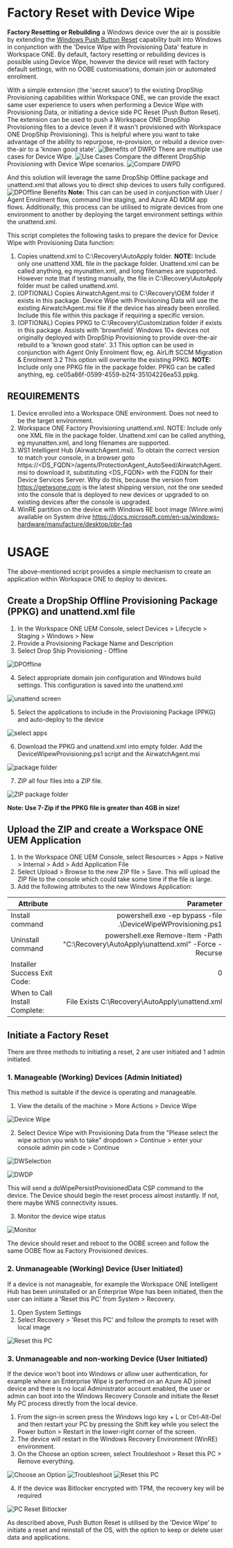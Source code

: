 # Factory Reset with Device Wipe

**Factory Resetting or Rebuilding** a Windows device over the air is possible by extending the [Windows Push Button Reset](https://learn.microsoft.com/en-us/windows-hardware/manufacture/desktop/how-push-button-reset-features-work?view=windows-11) capability built into Windows in conjunction with the 'Device Wipe with Provisioning Data' feature in Workspace ONE. By default, factory resetting or rebuilding devices is possible using Device Wipe, however the device will reset with factory default settings, with no OOBE customisations, domain join or automated enrolment. 

With a simple extension (the 'secret sauce') to the existing DropShip Provisioning capabilities within Workspace ONE, we can provide the exact same user experience to users when performing a Device Wipe with Provisioning Data, or initiating a device side PC Reset (Push Button Reset). The extension can be used to push a Workspace ONE DropShip Provisioning files to a device (even if it wasn't provisioned with Workspace ONE DropShip Provisioning). This is helpful where you want to take advantage of the ability to repurpose, re-provision, or rebuild a device over-the-air to a 'known good state'.
![Benefits of DWPD](/images/Screenshot%202023-05-09%20at%209.31.42%20am.png)
There are multiple use cases for Device Wipe.
![Use Cases](/images/Screenshot%202023-05-09%20at%209.30.01%20am.png)
Compare the different DropShip Provisioning with Device Wipe scenarios.
![Compare DWPD](/images/Screen%20Shot%202022-08-23%20at%208.05.46%20am.png)

And this solution will leverage the same DropShip Offline package and unattend.xml that allows you to direct ship devices to users fully configured.
![DPOffline Benefits](/images/Screenshot%202023-05-09%20at%209.23.23%20am.png)
**Note:** This can can be used in conjunction with User / Agent Enrolment flow, command line staging, and Azure AD MDM app flows. Additionally, this process can be utilised to migrate devices from one environment to another by deploying the target environment settings within the unattend.xml.

This script completes the following tasks to prepare the device for Device Wipe with Provisioning Data function:
1. Copies unattend.xml to C:\Recovery\AutoApply folder. 
**NOTE:** Include only one unattend XML file in the package folder. Unattend.xml can be called anything, eg myunatten.xml, and long filenames are supported. However note that if testing manually, the file in C:\Recovery\AutoApply folder must be called unattend.xml.
2. (OPTIONAL) Copies AirwatchAgent.msi to C:\Recovery\OEM folder if exists in this package. Device Wipe with Provisioning Data will use the existing AirwatchAgent.msi file if the device has already been enrolled. Include this file within this package if requiring a specific version.
3. (OPTIONAL) Copies PPKG to C:\Recovery\Customization folder if exists in this package. Assists with 'brownfield' Windows 10+ devices not originally deployed with DropShip Provisioning to provide over-the-air rebuild to a 'known good state'. 
   3.1 This option can be used in conjunction with Agent Only Enrolment flow, eg. AirLift SCCM Migration & Enrolment
   3.2 This option will overwrite the existing PPKG.
   **NOTE:** Include only one PPKG file in the package folder. PPKG can be called anything, eg. ce05a86f-0599-4559-b2f4-35104226ea53.ppkg.

## REQUIREMENTS
1. Device enrolled into a Workspace ONE environment. Does not need to be the target environment.
2. Workspace ONE Factory Provisioning unattend.xml. 
   NOTE: Include only one XML file in the package folder. Unattend.xml can be called anything, eg myunatten.xml, and long filenames are supported.
3. WS1 Intelligent Hub (AirwatchAgent.msi). To obtain the correct version to match your console, 
   in a browser goto https://<DS_FQDN>/agents/ProtectionAgent_AutoSeed/AirwatchAgent.msi to download it, substituting <DS_FQDN> with the FQDN 
   for their Device Services Server. Why do this, because the version from https://getwsone.com is the latest shipping version, 
   not the one seeded into the console that is deployed to new devices or upgraded to on existing devices after the console is upgraded.
5. WinRE partition on the device with Windows RE boot image (Winre.wim) available on System drive
   https://docs.microsoft.com/en-us/windows-hardware/manufacture/desktop/pbr-faq


# USAGE
The above-mentioned script provides a simple mechanism to create an application within Workspace ONE to deploy to devices.
## Create a DropShip Offline Provisioning Package (PPKG) and unattend.xml file
1. In the Workspace ONE UEM Console, select Devices > Lifecycle > Staging > Windows > New
2. Provide a Provisioning Package Name and Description
3. Select Drop Ship Provisioning - Offline

![DPOffline](/images/image-2023-5-9_9-46-42.png)

4. Select appropriate domain join configuration and Windows build settings. This configuration is saved into the unattend.xml

![unattend screen](/images/image-2023-5-9_9-46-51.png)

5. Select the applications to include in the Provisioning Package (PPKG) and auto-deploy to the device

![select apps](/images/image-2023-5-9_9-46-57.png)

6. Download the PPKG and unattend.xml into empty folder. Add the DeviceWipewProvisioning.ps1 script and the AirwatchAgent.msi

![package folder](/images/image-2023-5-9_9-47-4.png)

7. ZIP all four files into a ZIP file.

![ZIP package folder](/images/image-2023-5-9_9-47-10.png)

**Note: Use 7-Zip if the PPKG file is greater than 4GB in size!**

## Upload the ZIP and create a Workspace ONE UEM Application
1. In the Workspace ONE UEM Console, select Resources > Apps > Native > Internal > Add > Add Application File
2. Select Upload > Browse to the new ZIP file > Save. This will upload the ZIP file to the console which could take some time if the file is large.
3. Add the following attributes to the new Windows Application:

Attribute   | Parameter
---   |  ---:
Install command   |  powershell.exe -ep bypass -file .\DeviceWipeWProvisioning.ps1
Uninstall command |  powershell.exe Remove-Item -Path "C:\Recovery\AutoApply\unattend.xml" -Force -Recurse
Installer Success Exit Code:  |  0
When to Call Install Complete:   |  File Exists C:\Recovery\AutoApply\unattend.xml


## Initiate a Factory Reset
There are three methods to initiating a reset, 2 are user initiated and 1 admin initiated.

### 1. Manageable (Working) Devices (Admin Initiated)
This method is suitable if the device is operating and manageable.
1. View the details of the machine > More Actions > Device Wipe

![Device Wipe](/images/Screen%20Shot%202021-10-15%20at%201.53.17%20pm.png)

2. Select Device Wipe with Provisioning Data from the "Please select the wipe action you wish to take" dropdown > Continue > enter your console admin pin code > Continue

![DWSelection](/images/image2022-8-23_8-6-45.png)

![DWDP](/images/Screen%20Shot%202021-10-15%20at%201.53.46%20pm.png)

This will send a doWipePersistProvisionedData CSP command to the device. The Device should begin the reset process almost instantly. If not, there maybe WNS connectivity issues.

3. Monitor the device wipe status

![Monitor](/images/Screen%20Shot%202021-10-15%20at%201.55.22%20pm.png)

The device should reset and reboot to the OOBE screen and follow the same OOBE flow as Factory Provisioned devices.

### 2. Unmanageable (Working) Device (User Initiated)
If a device is not manageable, for example the Workspace ONE Intelligent Hub has been uninstalled or an Enterprise Wipe has been initiated, then the user can initiate a 'Reset this PC' from System > Recovery.
1. Open System Settings
2. Select Recovery > 'Reset this PC' and follow the prompts to reset with local image

![Reset this PC](/images/Screenshot%202023-05-09%20at%2011.53.30%20am.png)

### 3. Unmanageable and non-working Device (User Initiated)
If the device won't boot into Windows or allow user authentication, for example where an Enterprise Wipe is performed on an Azure AD joined device and there is no local Administrator account enabled, the user or admin can boot into the Windows Recovery Console and initiate the Reset My PC process directly from the local device.

1. From the sign-in screen press the Windows logo key + L or Ctrl-Alt-Del and then restart your PC by pressing the Shift key while you select the Power button > Restart in the lower-right corner of the screen.
2. The device will restart in the Windows Recovery Environment (WinRE) environment.
3. On the Choose an option screen, select Troubleshoot > Reset this PC > Remove everything.

![Choose an Option](/images/image-2023-5-9_12-2-46.png) ![Troubleshoot](/images/image-2023-5-9_12-3-12.png) ![Reset this PC](/images/image-2023-5-9_12-3-21.png)

4. If the device was Bitlocker encrypted with TPM, the recovery key will be required

![PC Reset Bitlocker](/images/image-2023-5-9_12-3-30.png)

As described above, Push Button Reset is utilised by the 'Device Wipe' to initiate a reset and reinstall of the OS, with the option to keep or delete user data and applications.

